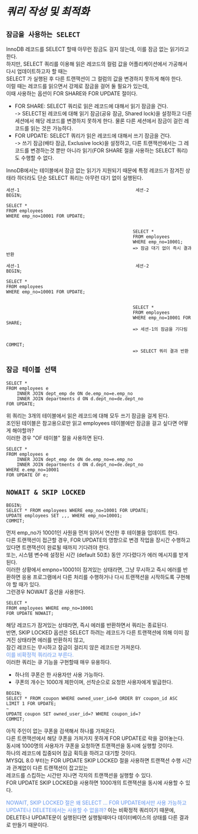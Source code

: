 # ***쿼리 작성 및 최적화***  

## `잠금을 사용하는 SELECT`  
InnoDB 레코드를 SELECT 할때 아무런 잠금도 걸지 않는데, 이를 잠금 없는 읽기라고 한다.  
하지만, SELECT 쿼리를 이용해 읽은 레코드의 컬럼 값을 어플리케이션에서 가공해서 다시 업데이트하고자 할 때는  
SELECT 가 실행된 후 다른 트랜잭션이 그 컬럼의 값을 변경하지 못하게 해야 한다.  
이럴 때는 레코드를 읽으면서 강제로 잠금을 걸어 둘 필요가 있는데,  
이때 사용하는 옵션이 FOR SHARE와 FOR UPDATE 절이다.  
- FOR SHARE: SELECT 쿼리로 읽은 레코드에 대해서 읽기 잠금을 건다.  
    -> SELECT된 레코드에 대해 읽기 잠금(공유 잠금, Shared lock)을 설정하고 다른 세션에서 해당 레코드를 변경하지 못하게 한다. 물론 다른 세션에서 잠금이 걸린 레코드를 읽는 것은 가능하다.    
- FOR UPDATE: SELECT 쿼리가 읽은 레코드에 대해서 쓰기 잠금을 건다.  
    -> 쓰기 잠금(배타 잠금, Exclusive lock)을 설정하고, 다른 트랜잭션에서는 그 레코드를 변경하는것 뿐만 아니라 읽기(FOR SHARE 절을 사용하는 SELECT 쿼리)도 수행할 수 없다.  

InnoDB에서는 테이블에서 잠금 없는 읽기가 지원되기 때문에 특정 레코드가 잠겨진 상태라 하더라도 단순 SELECT 쿼리는 아무런 대기 없이 실행된다.  

```  
세션-1                                            세션-2
BEGIN;

SELECT *                                         
FROM employees
WHERE emp_no=10001 FOR UPDATE;


                                                SELECT *
                                                FROM employees
                                                WHERE emp_no=10001;
                                                => 잠금 대기 없이 즉시 결과 반환
```


```
세션-1                                            세션-2
BEGIN;

SELECT *                                         
FROM employees
WHERE emp_no=10001 FOR UPDATE;


                                                SELECT *
                                                FROM employees
                                                WHERE emp_no=10001 FOR SHARE;
                                                => 세션-1의 잠금을 기다림


COMMIT;
                                                => SELECT 쿼리 결과 반환                                                                    
```


## `잠금 테이블 선택`  

```
SELECT *
FROM employees e
    INNER JOIN dept_emp de ON de.emp_no=e.emp_no
    INNER JOIN departments d ON d.dept_no=de.dept_no
FOR UPDATE;
```

위 쿼리는 3개의 테이블에서 읽은 레코드에 대해 모두 쓰기 잠금을 걸게 된다.  
조인된 테이블은 참고용으로만 읽고 employees 테이블에만 잠금을 걸고 싶다면 어떻게 해야할까?  
이러한 경우 "OF 테이블" 절을 사용하면 된다.  

```
SELECT *
FROM employees e
    INNER JOIN dept_emp de ON de.emp_no=e.emp_no
    INNER JOIN departments d ON d.dept_no=de.dept_no
WHERE e.emp_no=10001    
FOR UPDATE OF e;
```  

## `NOWAIT & SKIP LOCKED`  

```
BEGIN;
SELECT * FROM employees WHERE emp_no=10001 FOR UPDATE;
UPDATE employees SET ,,, WHERE emp_no=10001;
COMMIT;
```  
먼저 emp_no가 10001인 사원을 먼저 읽어서 연산한 후 테이블을 업데이트 한다.  
다른 트랜잭션이 접근할 경우, FOR UPDATE의 영향으로 변경 작업을 장시간 수행하고 있다면 트랜잭션이 완료될 때까지 기다려야 한다.  
또는, 시스템 변수에 설정된 시간 (default 50초) 동안 기다렸다가 에러 메시지를 받게 된다.  
이러한 상황에서 empno=10001이 잠겨있는 상태라면, 그냥 무시하고 즉시 에러를 반환하면 응용 프로그램에서 다른 처리를 수행하거나 다시 트랜잭션을 시작하도록 구현해야 할 때가 있다.  
그런경우 NOWAIT 옵션을 사용한다.  

```
SELECT * 
FROM employees WHERE emp_no=10001 
FOR UPDATE NOWAIT;
```
해당 레코드가 잠겨있는 상태라면, 즉시 에러를 반환하면서 쿼리는 종료된다.  
반면, SKIP LOCKED 옵션은 SELECT 하려는 레코드가 다른 트랜잭션에 의해 이미 잠겨진 상태라면 에러를 반환하지 않고,  
잠긴 레코드는 무시하고 잠금이 걸리지 않은 레코드만 가져온다.  
<span style="color:cornflowerblue">
이를 비확정적 쿼리라고 부른다.
</span>  
이러한 쿼리는 큐 기능을 구현할때 매우 유용하다.  

- 하나의 쿠폰은 한 사용자만 사용 가능하다.  
- 쿠폰의 개수는 1000개 제한이며, 선착순으로 요청한 사용자에게 발급한다.  

```
BEGIN;
SELECT * FROM coupon WHERE owned_user_id=0 ORDER BY coupon_id ASC LIMIT 1 FOR UPDATE;
~
UPDATE coupon SET owned_user_id=? WHERE coupon_id=?
COMMIT;
```

아직 주인이 없는 쿠폰을 검색해서 하나를 가져온다.  
다른 트랜잭션에서 해당 쿠폰을 가져가지 못하게 FOR UPDATE로 락을 걸어놓는다.  
동시에 1000명의 사용자가 쿠폰을 요청하면 트랜잭션을 동시에 실행할 것이다.  
하나의 레코드에 집중되어 잠금 획득을 하려고 대기할 것이다.  
MYSQL 8.0 부터는 FOR UPDATE SKIP LOCKED 절을 사용하면 트랜잭션 수행 시간과 관계없이 다른 트랜잭션이 잡고있는  
레코드를 스킵하는 시간만 지나면 각자의 트랜잭션을 실행할 수 있다.  
FOR UPDATE SKIP LOCKED을 사용하면 1000개의 트랜잭션을 동시에 사용할 수 있다.  

<span style="color:cornflowerblue">
NOWAIT, SKIP LOCKED 절은 왜 SELECT ... FOR UPDATE에서만 사용 가능하고 UPDATE나 DELETE에서는 사용할 수 없을까?
</span>  
이는 비확정적 쿼리이기 때문에, DELETE나 UPDATE문이 실행된다면 실행될때마다 데이터베이스의 상태를 다른 결과로 만들기 때문이다.  


